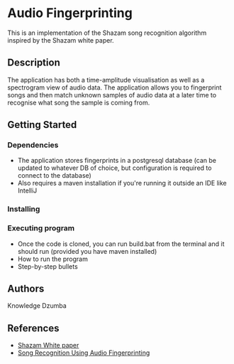 # Audio Fingerprinting

This is an implementation of the Shazam song recognition algorithm inspired by the Shazam white paper.

## Description

The application has both a time-amplitude visualisation as well as a spectrogram view of audio data. The application allows you to fingerprint songs and then match unknown samples of audio data at a later time
to recognise what song the sample is coming from.

## Getting Started

### Dependencies

* The application stores fingerprints in a postgresql database (can be updated to whatever DB of choice, but configuration is required to connect to the database)
* Also requires a maven installation if you're running it outside an IDE like IntelliJ

### Installing

### Executing program

* Once the code is cloned, you can run build.bat from the terminal and it should run (provided you have maven installed)
* How to run the program
* Step-by-step bullets

## Authors

Knowledge Dzumba

## References
* [Shazam White paper](https://www.ee.columbia.edu/~dpwe/papers/Wang03-shazam.pdf)
* [Song Recognition Using Audio Fingerprinting](https://hajim.rochester.edu/ece/sites/zduan/teaching/ece472/projects/2019/AudioFingerprinting.pdf)
